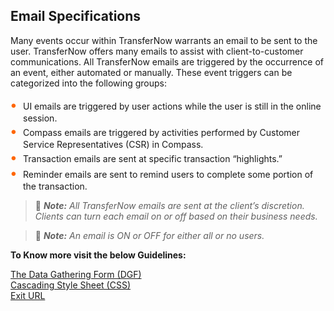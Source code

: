 ## Email Specifications 

Many events occur within TransferNow warrants an email to be sent to the user. TransferNow offers many emails to assist with client-to-customer communications. All TransferNow emails are triggered by the occurrence of an event, either automated or manually. These event triggers can be categorized into the following groups: 


<div class="card-body">
<ul>
<li>UI emails are triggered by user actions while the user is still in the online session.</li>
<li>Compass emails are triggered by activities performed by Customer Service Representatives (CSR) in Compass.</li>
<li>Transaction emails are sent at specific transaction “highlights.”</li>
<li>Reminder emails are sent to remind users to complete some portion of the transaction.</li>
</ul>
</div>


> :memo: _**Note:** All TransferNow emails are sent at the client’s discretion. Clients can turn each email on or off based on their business needs._
 

> :memo: _**Note:** An email is ON or OFF for either all or no users._


**To Know more visit the below Guidelines:**

[The Data Gathering Form (DGF) ](?path=docs/getting-started/TN-UI-Widget/The_Data_Gathering_Form.md)    
[Cascading Style Sheet (CSS) ](?path=docs/getting-started/TN-UI-Widget/Cascading_Style_Sheet.md)    
[Exit URL ](?path=docs/getting-started/TN-UI-Widget/Exit_URL.md)    


<style>
    .card-body ul {
        list-style: none;
        padding-left: 20px;
    }
    .card-body ul li::before {
        content: "\2022";
        font-size: 1.5em;
        color: #f60;
        display: inline-block;
        width: 1em;
        margin-left: -1em;
    }
</style>